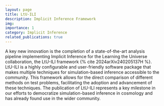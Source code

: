 ```yaml
---
layout: page
title: LtU-ILI
description: Implicit Inference Framework
img:
importance: 1
category: Implicit Inference
related_publications: true
---
```


A key new innovation is the completion of a state-of-the-art analysis pipeline implementing Implicit Inference for the Learning the Universe collaboration, the LtU-ILI framework {% cite 2024arXiv240205137H %}. LtU-ILI is a highly configurable and user-friendly software package that makes multiple techniques for simulation-based inference accessible to the community. This framework allows for the direct comparison of different methods on test problems, facilitating the adoption and advancement of these techniques. The publication of LtU-ILI represents a key milestone in our efforts to democratize simulation-based inference in cosmology and has already found use in the wider community.
